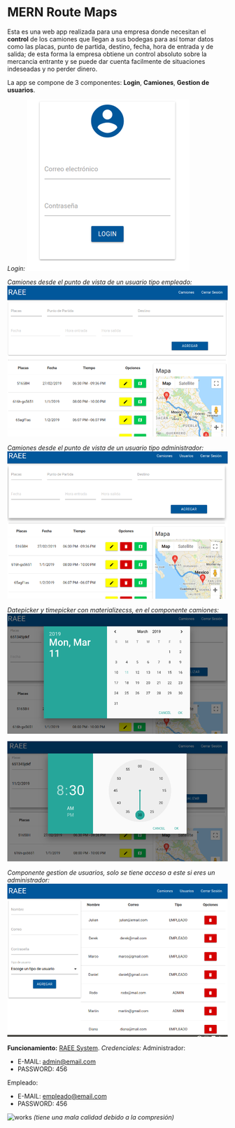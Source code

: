 # MERN Route Maps

Esta es una web app realizada para una empresa donde necesitan el **control** de los camiones que llegan a sus bodegas para así tomar datos como las placas, punto de partida, destino, fecha, hora de entrada y de salida; de esta forma la empresa obtiene un control absoluto sobre la mercancia entrante y se puede dar cuenta facilmente de situaciones indeseadas y no perder dinero.

La app se compone de 3 componentes: **Login**, **Camiones**, **Gestion de usuarios**.

*Login:*
![login](img/login.png)

*Camiones desde el punto de vista de un usuario tipo empleado:*
![employee](img/employee.png)

*Camiones desde el punto de vista de un usuario tipo administrador:*
![admin](img/admin.png)

*Datepicker y timepicker con materializecss, en el componente camiones:*
![datepicker](img/datepicker.png)

![timepicker](img/timepicker.png)

*Componente gestion de usuarios, solo se tiene acceso a este si eres un administrador:*
![users](img/users.png)

**Funcionamiento:**
[RAEE System](https://raee-system.herokuapp.com/).
*Credenciales:*
Administrador:
- E-MAIL: admin@email.com
- PASSWORD: 456

Empleado:
- E-MAIL: empleado@email.com
- PASSWORD: 456

![works](img/dem.gif)
*(tiene una mala calidad debido a la compresión)*